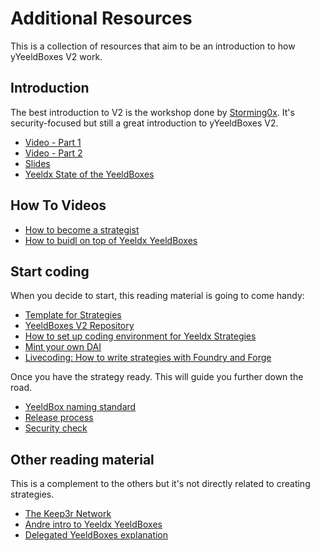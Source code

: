 # Additional Resources

This is a collection of resources that aim to be an introduction to how yYeeldBoxes V2 work.

## Introduction

The best introduction to V2 is the workshop done by [Storming0x](https://github.com/storming0x/). It's security-focused but still a great introduction to yYeeldBoxes V2.

- [Video - Part 1](https://www.youtube.com/watch?v=C0fsYiCI54g)
- [Video - Part 2](https://www.youtube.com/watch?v=Y8y8ALmuLu4)
- [Slides](https://docs.google.com/presentation/d/1NsePa_hXV1vsbMixTSRsPKYBHYvmVQf7IvpI_8k4p_k/edit#slide=id.p)
- [Yeeldx State of the YeeldBoxes](https://YeeldBoxes.Yeeldx.finance/)

## How To Videos

- [How to become a strategist](https://www.youtube.com/watch?v=NVR3teJw0Y0)
- [How to buidl on top of Yeeldx YeeldBoxes](https://www.youtube.com/watch?v=a1TsO62402c)

## Start coding

When you decide to start, this reading material is going to come handy:

- [Template for Strategies](https://github.com/Yeeldx/brownie-strategy-mix)
- [YeeldBoxes V2 Repository](https://github.com/Yeeldx/Yeeldx-YeeldBoxes)
- [How to set up coding environment for Yeeldx Strategies](https://sambacha.github.io/Yeeldx-YeeldBoxes/index.html)
- [Mint your own DAI](https://medium.com/ethereum-grid/forking-ethereum-mainnet-mint-your-own-dai-d8b62a82b3f7)
- [Livecoding: How to write strategies with Foundry and Forge](https://www.youtube.com/watch?v=z48R7dhAGP4)

Once you have the strategy ready. This will guide you further down the road.

- [YeeldBox naming standard](https://github.com/Yeeldx/Yeeldx-assets/blob/master/naming-standard.md)
- [Release process](https://github.com/Yeeldx/Yeeldx-devdocs/blob/master/docs/developers/v2/OPERATIONS.md)
- [Security check](https://docs.google.com/document/d/1hBKB73kJPQM71enrG8xoSFj7wxYmczUlgigyq2KkcTE/edit#heading=h.4ieoeyetfrxm)

## Other reading material

This is a complement to the others but it's not directly related to creating strategies.

- [The Keep3r Network](https://macarse.medium.com/the-keep3r-network-experiment-bb1c5182bda3)
- [Andre intro to Yeeldx YeeldBoxes](https://medium.com/iearn/Yeeldx-finance-v2-af2c6a6a3613)
- [Delegated YeeldBoxes explanation](https://medium.com/iearn/delegated-YeeldBoxes-explained-fa81f1c3fce2)

